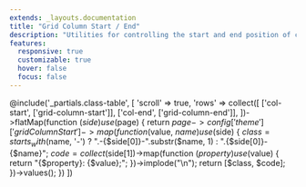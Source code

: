 ```yaml
---
extends: _layouts.documentation
title: "Grid Column Start / End"
description: "Utilities for controlling the start and end position of columns in grids"
features:
  responsive: true
  customizable: true
  hover: false
  focus: false
---
```


@include('_partials.class-table', [
  'scroll' => true,
  'rows' => collect([
    ['col-start', ['grid-column-start']],
    ['col-end', ['grid-column-end']],
  ])->flatMap(function ($side) use ($page) {
    return $page->config['theme']['gridColumnStart']->map(function ($value, $name) use ($side) {
      $class = starts_with($name, '-')
        ? ".-{$side[0]}-".substr($name, 1)
        : ".{$side[0]}-{$name}";
      $code = collect($side[1])->map(function ($property) use ($value) {
        return "{$property}: {$value};";
      })->implode("\n");
      return [$class, $code];
    })->values();
  })
])
